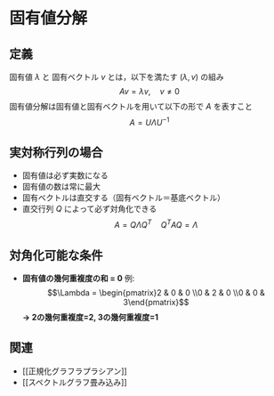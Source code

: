 # 固有値分解

## 定義

固有値 $\lambda$ と 固有ベクトル $v$ とは，以下を満たす $(\lambda, v)$ の組み
$$Av = \lambda v, \quad v\ne0$$
固有値分解は固有値と固有ベクトルを用いて以下の形で $A$ を表すこと
$$A=U\Lambda U^{-1}$$

## 実対称行列の場合
- 固有値は必ず実数になる
- 固有値の数は常に最大
- 固有ベクトルは直交する（固有ベクトル＝基底ベクトル）
- 直交行列 $Q$ によって必ず対角化できる
$$A=Q\Lambda Q^{T} \quad Q^TAQ=\Lambda$$

## 対角化可能な条件
- **固有値の幾何重複度の和 = 0**
例:
$$\Lambda = \begin{pmatrix}2 & 0 & 0 \\0 & 2 & 0 \\0 & 0 & 3\end{pmatrix}$$
**→ 2の幾何重複度=2, 3の幾何重複度=1**

## 関連
- [[正規化グラフラプラシアン]]
- [[スペクトルグラフ畳み込み]]